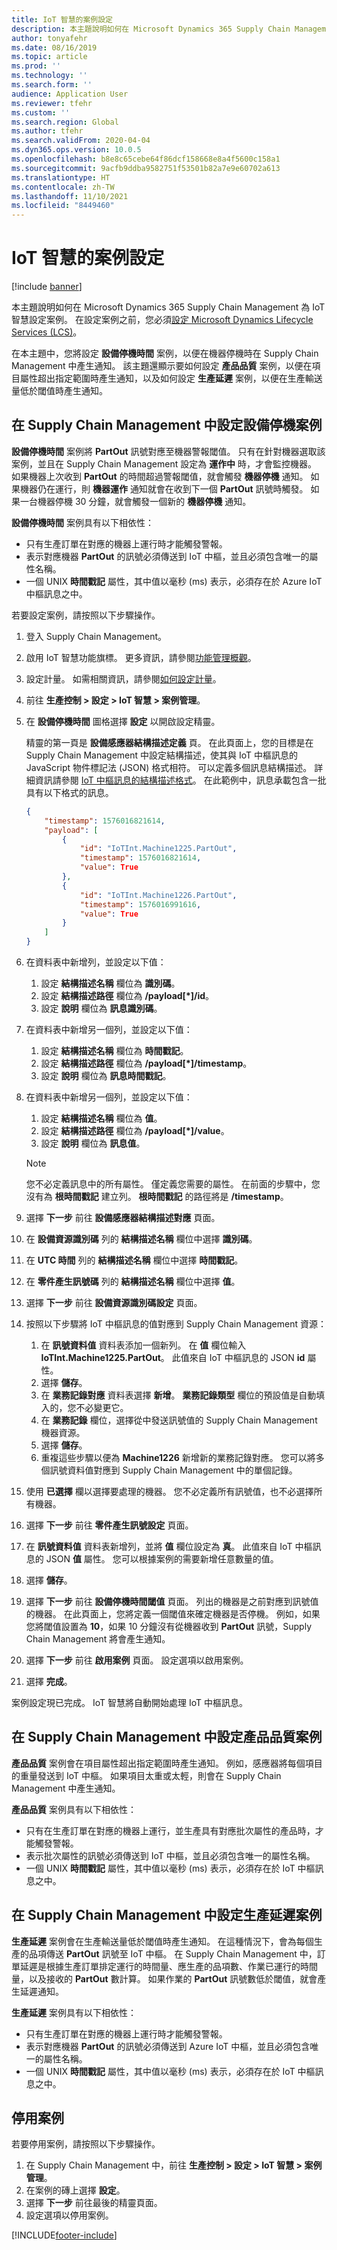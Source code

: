 ```yaml
---
title: IoT 智慧的案例設定
description: 本主題說明如何在 Microsoft Dynamics 365 Supply Chain Management 為 IoT 智慧設定案例。
author: tonyafehr
ms.date: 08/16/2019
ms.topic: article
ms.prod: ''
ms.technology: ''
ms.search.form: ''
audience: Application User
ms.reviewer: tfehr
ms.custom: ''
ms.search.region: Global
ms.author: tfehr
ms.search.validFrom: 2020-04-04
ms.dyn365.ops.version: 10.0.5
ms.openlocfilehash: b8e8c65cebe64f86dcf158668e8a4f5600c158a1
ms.sourcegitcommit: 9acfb9ddba9582751f53501b82a7e9e60702a613
ms.translationtype: HT
ms.contentlocale: zh-TW
ms.lasthandoff: 11/10/2021
ms.locfileid: "8449460"
---
```

# <a name="scenario-setup-for-iot-intelligence"></a>IoT 智慧的案例設定

[!include [banner](../../includes/banner.md)]

本主題說明如何在 Microsoft Dynamics 365 Supply Chain Management 為 IoT 智慧設定案例。 在設定案例之前，您必須[設定 Microsoft Dynamics Lifecycle Services (LCS)](iot-lcs-setup.md)。

在本主題中，您將設定 **設備停機時間** 案例，以便在機器停機時在 Supply Chain Management 中產生通知。 該主題還顯示要如何設定 **產品品質** 案例，以便在項目屬性超出指定範圍時產生通知，以及如何設定 **生產延遲** 案例，以便在生產輸送量低於閾值時產生通知。

## <a name="configure-the-equipment-downtime-scenario-in-supply-chain-management"></a>在 Supply Chain Management 中設定設備停機案例

**設備停機時間** 案例將 **PartOut** 訊號對應至機器警報閾值。 只有在針對機器選取該案例，並且在 Supply Chain Management 設定為 **運作中** 時，才會監控機器。 如果機器上次收到 **PartOut** 的時間超過警報閾值，就會觸發 **機器停機** 通知。 如果機器仍在運行，則 **機器運作** 通知就會在收到下一個 **PartOut** 訊號時觸發。 如果一台機器停機 30 分鐘，就會觸發一個新的 **機器停機** 通知。

**設備停機時間** 案例具有以下相依性：

+ 只有生產訂單在對應的機器上運行時才能觸發警報。
+ 表示對應機器 **PartOut** 的訊號必須傳送到 IoT 中樞，並且必須包含唯一的屬性名稱。
+ 一個 UNIX **時間戳記** 屬性，其中值以毫秒 (ms) 表示，必須存在於 Azure IoT 中樞訊息之中。

若要設定案例，請按照以下步驟操作。

1. 登入 Supply Chain Management。
2. 啟用 IoT 智慧功能旗標。 更多資訊，請參閱[功能管理概觀](../../fin-ops-core/fin-ops/get-started/feature-management/feature-management-overview.md)。
3. 設定計量。 如需相關資訊，請參閱[如何設定計量](iot-metrics-setup.md#configure-metrics)。
4. 前往 **生產控制 \> 設定 \> IoT 智慧 \> 案例管理**。
6. 在 **設備停機時間** 圖格選擇 **設定** 以開啟設定精靈。

   精靈的第一頁是 **設備感應器結構描述定義** 頁。 在此頁面上，您的目標是在 Supply Chain Management 中設定結構描述，使其與 IoT 中樞訊息的 JavaScript 物件標記法 (JSON) 格式相符。 可以定義多個訊息結構描述。 詳細資訊請參閱 [IoT 中樞訊息的結構描述格式](iot-schema-format.md)。 在此範例中，訊息承載包含一批具有以下格式的訊息。

    ```json
    {
        "timestamp": 1576016821614,
        "payload": [
            {
                "id": "IoTInt.Machine1225.PartOut",
                "timestamp": 1576016821614,
                "value": True
            },
            {
                "id": "IoTInt.Machine1226.PartOut",
                "timestamp": 1576016991616,
                "value": True
            }
        ]
    }
    ```

7. 在資料表中新增列，並設定以下值：

    1. 設定 **結構描述名稱** 欄位為 **識別碼**。
    2. 設定 **結構描述路徑** 欄位為 **/payload\[\*\]/id**。
    3. 設定 **說明** 欄位為 **訊息識別碼**。

8. 在資料表中新增另一個列，並設定以下值：

    1. 設定 **結構描述名稱** 欄位為 **時間戳記**。
    2. 設定 **結構描述路徑** 欄位為 **/payload\[\*\]/timestamp**。
    3. 設定 **說明** 欄位為 **訊息時間戳記**。

9. 在資料表中新增另一個列，並設定以下值：

    1. 設定 **結構描述名稱** 欄位為 **值**。
    2. 設定 **結構描述路徑** 欄位為 **/payload\[\*\]/value**。
    3. 設定 **說明** 欄位為 **訊息值**。

    > [!NOTE]
    > 您不必定義訊息中的所有屬性。 僅定義您需要的屬性。 在前面的步驟中，您沒有為 **根時間戳記** 建立列。 **根時間戳記** 的路徑將是 **/timestamp**。

10. 選擇 **下一步** 前往 **設備感應器結構描述對應** 頁面。
11. 在 **設備資源識別碼** 列的 **結構描述名稱** 欄位中選擇 **識別碼**。
12. 在 **UTC 時間** 列的 **結構描述名稱** 欄位中選擇 **時間戳記**。
13. 在 **零件產生訊號碼** 列的 **結構描述名稱** 欄位中選擇 **值**。
14. 選擇 **下一步** 前往 **設備資源識別碼設定** 頁面。
15. 按照以下步驟將 IoT 中樞訊息的值對應到 Supply Chain Management 資源：

    1. 在 **訊號資料值** 資料表添加一個新列。 在 **值** 欄位輸入 **IoTInt.Machine1225.PartOut**。 此值來自 IoT 中樞訊息的 JSON **id** 屬性。
    2. 選擇 **儲存**。
    3. 在 **業務記錄對應** 資料表選擇 **新增**。 **業務記錄類型** 欄位的預設值是自動填入的，您不必變更它。
    4. 在 **業務記錄** 欄位，選擇從中發送訊號值的 Supply Chain Management 機器資源。
    5. 選擇 **儲存**。
    6. 重複這些步驟以便為 **Machine1226** 新增新的業務記錄對應。 您可以將多個訊號資料值對應到 Supply Chain Management 中的單個記錄。

16. 使用 **已選擇** 欄以選擇要處理的機器。 您不必定義所有訊號值，也不必選擇所有機器。
17. 選擇 **下一步** 前往 **零件產生訊號設定** 頁面。
18. 在 **訊號資料值** 資料表新增列，並將 **值** 欄位設定為 **真**。 此值來自 IoT 中樞訊息的 JSON **值** 屬性。 您可以根據案例的需要新增任意數量的值。
19. 選擇 **儲存**。
20. 選擇 **下一步** 前往 **設備停機時間閾值** 頁面。 列出的機器是之前對應到訊號值的機器。 在此頁面上，您將定義一個閾值來確定機器是否停機。 例如，如果您將閾值設置為 **10**，如果 10 分鐘沒有從機器收到 **PartOut** 訊號，Supply Chain Management 將會產生通知。
21. 選擇 **下一步** 前往 **啟用案例** 頁面。 設定選項以啟用案例。
22. 選擇 **完成**。

案例設定現已完成。 IoT 智慧將自動開始處理 IoT 中樞訊息。

## <a name="configure-the-product-quality-scenario-in-supply-chain-management"></a>在 Supply Chain Management 中設定產品品質案例

**產品品質** 案例會在項目屬性超出指定範圍時產生通知。 例如，感應器將每個項目的重量發送到 IoT 中樞。 如果項目太重或太輕，則會在 Supply Chain Management 中產生通知。

**產品品質** 案例具有以下相依性：

+ 只有在生產訂單在對應的機器上運行，並生產具有對應批次屬性的產品時，才能觸發警報。
+ 表示批次屬性的訊號必須傳送到 IoT 中樞，並且必須包含唯一的屬性名稱。
+ 一個 UNIX **時間戳記** 屬性，其中值以毫秒 (ms) 表示，必須存在於 IoT 中樞訊息之中。

## <a name="configure-the-production-delays-scenario-in-supply-chain-management"></a>在 Supply Chain Management 中設定生產延遲案例

**生產延遲** 案例會在生產輸送量低於閾值時產生通知。 在這種情況下，會為每個生產的品項傳送 **PartOut** 訊號至 IoT 中樞。 在 Supply Chain Management 中，訂單延遲是根據生產訂單排定運行的時間量、應生產的品項數、作業已運行的時間量，以及接收的 **PartOut** 數計算。 如果作業的 **PartOut** 訊號數低於閾值，就會產生延遲通知。

**生產延遲** 案例具有以下相依性：

+ 只有生產訂單在對應的機器上運行時才能觸發警報。
+ 表示對應機器 **PartOut** 的訊號必須傳送到 Azure IoT 中樞，並且必須包含唯一的屬性名稱。
+ 一個 UNIX **時間戳記** 屬性，其中值以毫秒 (ms) 表示，必須存在於 IoT 中樞訊息之中。

## <a name="disable-a-scenario"></a>停用案例

若要停用案例，請按照以下步驟操作。

1. 在 Supply Chain Management 中，前往 **生產控制 \> 設定 \> IoT 智慧 \> 案例管理**。
2. 在案例的磚上選擇 **設定**。
3. 選擇 **下一步** 前往最後的精靈頁面。
4. 設定選項以停用案例。


[!INCLUDE[footer-include](../../includes/footer-banner.md)]